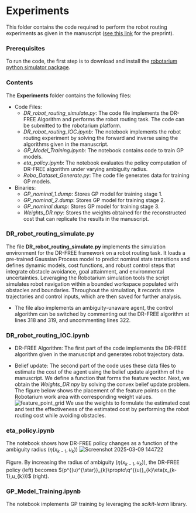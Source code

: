 # Experiments

This folder contains the code required to perform the robot routing experiments as given in the manuscript ([see this link](https://arxiv.org/abs/2306.13928) for the preprint).
### Prerequisites
To run the code, the first step is to download and install the [robotarium python simulator package](https://github.com/robotarium/robotarium_python_simulator).
### Contents 
The **Experiments** folder contains the following files:

- Code Files:
  - *DR_robot_routing_simulate.py*: The code file implements the DR-FREE Algorithm and performs the robot routing task. The code can be submitted to the robotarium platform. 
  - *DR_robot_routing_IOC.ipynb*: The notebook implements the robot routing experiment by solving the forward and inverse using the algorithms given in the manuscript.
  - *GP_Model_Training.ipynb*: The notebook contains code to train GP models.
  - *eta_policy.ipynb*: The notebook evaluates the policy computation of DR-FREE algorithm under varying ambiguity radius.
  - *Robo_Dataset_Generate.py*: The code file generates data for training GP models.
- Binaries:
  - *GP_nominal_1.dump*: Stores GP model for training stage 1.
  - *GP_nominal_2.dump*: Stores GP model for training stage 2.
  - *GP_nominal.dump*: Stores GP model for training stage 3.
  - *Weights_DR.npy*: Stores the weights obtained for the reconstructed cost that can replicate the results in the manuscript.

### DR_robot_routing_simulate.py

The file **DR_robot_routing_simulate.py** implements the simulation environment for the DR-FREE framework on a robot routing task. It loads a pre-trained Gaussian Process model to predict nominal state transitions and defines dynamic models, cost functions, and robust control steps that integrate obstacle avoidance, goal attainment, and environmental uncertainties. Leveraging the Robotarium simulation tools the script simulates robot navigation within a bounded workspace populated with obstacles and boundaries. Throughout the simulation, it records state trajectories and control inputs, which are then saved for further analysis.

- The file also implements an ambiguity-unaware agent, the control algorithm can be switched by commenting out the DR-FREE algorithm at lines 318 and 319, and uncommenting lines 322.

### DR_robot_routing_IOC.ipynb

- DR-FREE Algorithm:
The first part of the code implements the DR-FREE algorithm given in the manuscript and generates robot trajectory data.

- Belief update:
The second part of the code uses these data files to estimate the cost of the agent using the belief update algorithm of the manuscript. 
We define a function that forms the feature vector.  Next, we obtain the *Weights_DR.npy* by solving the convex belief update problem. The figure below shows the placement of the feature points on the Robotarium work area with corresponding weight values.
![feature_point_grid](https://github.com/user-attachments/assets/f749acb2-1d2f-4234-8e71-0b165b21e832)
We use the weights to formulate the estimated cost and test the effectiveness of the estimated cost by performing the robot routing cost while avoiding obstacles.

### eta_policy.ipynb

The notebook shows how DR-FREE policy changes as a function of the ambiguity radius $(\eta(x_{k-1},u_{k}))$
![Screenshot 2025-03-09 144722](https://github.com/user-attachments/assets/b6fce2fe-0e57-4287-b5cd-5ff86f0419b9)

Figure. By increasing the radius of ambiguity $(\eta(x_{k-1},u_{k}))$, the DR-FREE policy (left) becomes $(p^{(u)^{\star}}_{k}\propto\q^{(u)}_{k}\eta(x_{k-1},u_{k}))$ (right).

### GP_Model_Training.ipynb

The notebook implements GP training by leveraging the *scikit-learn* library.
